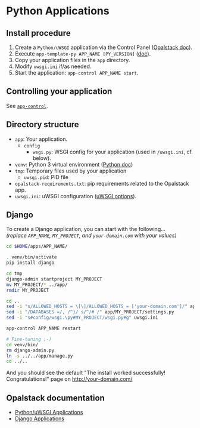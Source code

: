 # Python Applications

## Install procedure

1. Create a `Python/uWSGI` application via the Control Panel
   ([Opalstack doc](https://help.opalstack.com/article/60/pythonuwsgi-applications#installing-a-pythonuwsgi-application)).
2. Execute `app-template-py APP_NAME [PY_VERSION]` ([doc](../../README.md#app-template-py)).
3. Copy your application files in the `app` directory.
4. Modify `uwsgi.ini` if/as needed.
5. Start the application: `app-control APP_NAME start`.


## Controlling your application

See [`app-control`](../../README.md#app-control).


## Directory structure

- `app`: Your application.
  - `config`
    - `wsgi.py`: WSGI config for your application (used in `/uwsgi.ini`, cf. below).
- `venv`: Python 3 virtual environment ([Python doc](https://docs.python.org/3/library/venv.html))
- `tmp`: Temporary files used by your application
  - `uwsgi.pid`: PID file
- `opalstack-requirements.txt`: pip requirements related to the Opalstack app.
- `uwsgi.ini`: uWSGI configuration ([uWSGI options](https://uwsgi-docs.readthedocs.io/en/latest/Options.html)).


## Django

To create a Django application, you can start with the following…  
_(replace `APP_NAME`, `MY_PROJECT`, and `your-domain.com` with your values)_

```bash
cd $HOME/apps/APP_NAME/

. venv/bin/activate
pip install django

cd tmp
django-admin startproject MY_PROJECT
mv MY_PROJECT/* ../app/
rmdir MY_PROJECT

cd ..
sed -i "s/ALLOWED_HOSTS = \[\]/ALLOWED_HOSTS = ['your-domain.com']/" app/MY_PROJECT/settings.py
sed -i "/DATABASES =/, /^}/ s/^/# /" app/MY_PROJECT/settings.py
sed -i "s#config/wsgi.\py#MY_PROJECT/wsgi.py#g" uwsgi.ini

app-control APP_NAME restart

# Fine-tuning ;-)
cd venv/bin/
rm django-admin.py
ln -s ../../app/manage.py
cd ../..
```

And you should see the default "The install worked successfully! Congratulations!" page on http://your-domain.com/


## Opalstack documentation

- [Python/uWSGI Applications](https://help.opalstack.com/article/60/pythonuwsgi-applications)
- [Django Applications](https://help.opalstack.com/article/61/installing-django)
